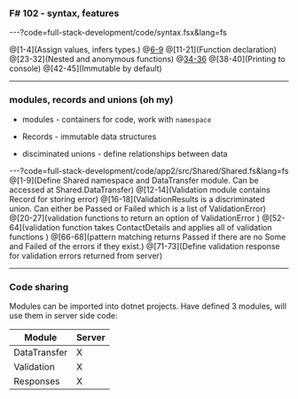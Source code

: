 
### F# 102 - syntax, features

---?code=full-stack-development/code/syntax.fsx&lang=fs

@[1-4](Assign values, infers types.)
@[6-9](Lists)
@[11-21](Function declaration)
@[23-32](Nested and anonymous functions)
@[34-36](Tuples)
@[38-40](Printing to console)
@[42-45](Immutable by default)

---

### modules, records and unions (oh my)

- modules - containers for code, work with `namespace`

- Records - immutable data structures

- disciminated unions - define relationships between data


---?code=full-stack-development/code/app2/src/Shared/Shared.fs&lang=fs
@[1-9](Define Shared namespace and DataTransfer module. Can be accessed at Shared.DataTransfer)
@[12-14](Validation module contains Record for storing error)
@[16-18](ValidationResults is a discriminated union. Can either be Passed or Failed which is a list of ValidationError)
@[20-27](validation functions to return an option of ValidationError )
@[52-64](validation function takes ContactDetails and applies all of validation functions )
@[66-68](pattern matching returns Passed if there are no Some<ValidationError> and Failed of the errors if they exist.)
@[71-73](Define validation response for validation errors returned from server)

--- 

### Code sharing

Modules can be imported into dotnet projects. Have defined 3 modules, will use them in server side code:

| Module       | Server |
| ------------ | ------ |
| DataTransfer |   X    |
| Validation   |   X    |
| Responses    |   X    |

